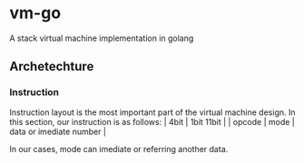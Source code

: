 # vm-go
A stack virtual machine implementation in golang

## Archetechture
### Instruction
Instruction layout is the most important part of the virtual machine design.
In this section, our instruction is as follows:
|   4bit     | 1bit    11bit                  |
|  opcode    | mode | data or imediate number |

In our cases, mode can imediate or referring another data.